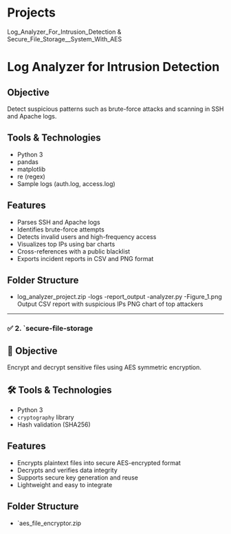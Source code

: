 # Projects
Log_Analyzer_For_Intrusion_Detection & Secure_File_Storage__System_With_AES
# Log Analyzer for Intrusion Detection

## Objective
Detect suspicious patterns such as brute-force attacks and scanning in SSH and Apache logs.

## Tools & Technologies
- Python 3
- pandas
- matplotlib
- re (regex)
- Sample logs (auth.log, access.log)

## Features
- Parses SSH and Apache logs
- Identifies brute-force attempts
- Detects invalid users and high-frequency access
- Visualizes top IPs using bar charts
- Cross-references with a public blacklist
- Exports incident reports in CSV and PNG format

## Folder Structure
- log_analyzer_project.zip
          -logs
          -report_output
          -analyzer.py
          -Figure_1.png
  Output
  CSV report with suspicious IPs
  PNG chart of top attackers

---

### ✅ 2. `secure-file-storage

## 📌 Objective
Encrypt and decrypt sensitive files using AES symmetric encryption.

## 🛠️ Tools & Technologies
- Python 3
- `cryptography` library
- Hash validation (SHA256)

## Features
- Encrypts plaintext files into secure AES-encrypted format
- Decrypts and verifies data integrity
- Supports secure key generation and reuse
- Lightweight and easy to integrate

## Folder Structure
- `aes_file_encryptor.zip



